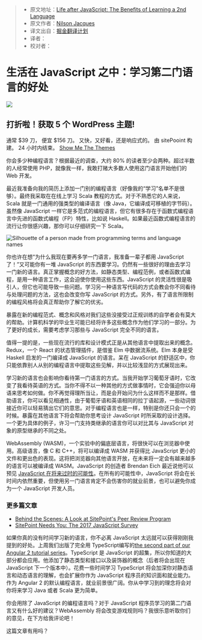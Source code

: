 > * 原文地址：[Life after JavaScript: The Benefits of Learning a 2nd Language](https://www.sitepoint.com/life-after-js-learning-2nd-language/)
> * 原文作者：[Nilson Jacques](https://www.sitepoint.com/author/njacques/)
> * 译文出自：[掘金翻译计划](https://github.com/xitu/gold-miner)
> * 译者：
> * 校对者：


# 生活在 JavaScript 之中：学习第二门语言的好处 #

![](https://dab1nmslvvntp.cloudfront.net/wp-content/uploads/2017/03/1490154323ezgif.com-optimize.gif) 
	
## 打折啦！获取 5 个 WordPress 主题! ##	
	
通常 $39 刀， 便宜 $156 刀。 
又快，又好看，还是响应式的。 
由 sitePooint 构建。 
24 小时内结束。 
[Show Me The Themes](/themes?utm_source=sitepoint&amp;utm_campaign=launchoffer&amp;utm_medium=article-promo)
	
	
你会多少种编程语言？根据最近的调查，大约 80% 的读者至少会两种。超过半数的人经常使用 PHP，就像我一样，我敢打赌大多数人使用这门语言开始他们的 Web 开发。

最近我准备向我的简历上添加一门别的编程语言（好像我的“学习”名单不是很够）。最终我采取在在线上学习 Scala 教程的方式。对于不熟悉它的人来说，Scala 就是一门通用的强类型的编译语言（像 Java，它编译成可移植的字节码）。虽然像 JavaScript 一样它是多范式的编程语言，但它有很多存在于函数式编程语言中先进的函数式编程（FP）特性，比如说 Haskell。如果最近函数式编程语言的流行让你很感兴趣，那你可以仔细研究一下 Scala。

![Silhouette of a person made from programming terms and language names](https://dab1nmslvvntp.cloudfront.net/wp-content/uploads/2017/03/1490029714Fotolia_101549014_Subscription_Monthly_M-300x267.jpg)

你也许在想“为什么我现在要再多学一门语言，我准备一辈子都用 JavaScript 了！”又可能你有一堆 JavaScript 的东西要学习。仍然有一些很好的理由去学习一门新的语言。真正掌握概念的好方法，如静态类型、编程范例，或者函数式编程，是用一种语言工作，这会迫使你使用这些东西。JavaScript 的灵活性很是吸引人，但它也可能导致一些问题。学习另一种语言写代码的方式会教会你不同看待与处理问题的方法，这也会改变你写 JavaScript 的方式。另外，有了语言所限制的编程风格将会真正帮助你了解它的优劣。

暴露在新的编程范式、概念和风格对我们这些没接受过正规训练的自学者会有莫大的帮助。计算机科学的毕业生可能已经将许多这些概念作为他们学习的一部分。为了更好的成长，需要考虑学习那些与 JavaScript 完全不同的语言。

值得一提的是，一些现在流行的库和设计模式正是从其他语言中提取出来的概念。Redux，一个 React 的状态管理插件，是借鉴 Elm 中数据流系统。Elm 本身是受 Haskell 启发的一门编译成 JavaScript 的语言。呆在 JavaScript 的舒适区中，你只能依靠别人从别的编程语言中提取这些见解，并以比较浅显的方式展现出来。

学习新的语言也会影响你看待第一门语言的方式。当我开始学习葡萄牙语时，它改变了我看待英语的方式。当你不得不以一种其他的方式做事情时，它会强迫你以母语来思考如何做。你不再觉得理所当让，而是会开始问为什么这样而不是那样。借助语言，你可以看见相通性，由于葡萄牙语和英语相同的拉丁语起源，一些动词很接近你可以轻易猜出它们的意思。对于编程语言也是一样，特别是你还只会一个的时候。暴露在其他语言下将会帮助你思考设计 JavaScript 时所采取的设计选择。一个更为具体的例子，许习一门支持类继承的语言你可以对比其与 JavaScript 对象的原型继承的不同之处。

WebAssembly (WASM)，一个实验中的偏底层语言，将很快可以在浏览器中使用。高级语言，像 C 和 C++，将可以编译成 WASM 并获得比 JavaScript 更小的文件和更出色的表现。这将把浏览器向其他语言开放，在未来将一定会有越来越多的语言可以被编译成 WASM。JavaScript 的创造者 Brendan Eich 最近说他可以预见 [JavaScript 在将来过时的可能性](http://www.infoworld.com/article/3175024/web-development/brendan-eich-tech-giants-could-botch-webassembly.html)。在所有的可能性中，JavaScript 将会在长时间内依然重要，但使用另一门语言肯定不会伤害你的就业前景，也可以避免你成为一个 JavaScript 开发人员。

### 更多篇文章 ###

* [Behind the Scenes: A Look at SitePoint's Peer Review Program](https://www.sitepoint.com/behind-the-scenes-sitepoints-peer-review-program/?utm_source=sitepoint&amp;utm_medium=relatedinline&amp;utm_term=&amp;utm_campaign=relatedauthor)
* [SitePoint Needs You: The 2017 JavaScript Survey](https://www.sitepoint.com/2017-javascript-survey/?utm_source=sitepoint&amp;utm_medium=relatedinline&amp;utm_term=&amp;utm_campaign=relatedauthor)

如果你真的没有时间学习新的语言，你不必离 JavaScript 太远就可以获得刚刚我提到的好处。上周我们出版了完全用 TypeScript编写的[the second part of our Angular 2 tutorial series](https://www.sitepoint.com/understanding-component-architecture-angular/)。TypeScript 是 JavaScript 的超集，所以你知道的大部分都会应用。他添加了静态类型和接口以及装饰器的概念（后者将会出现在 JavaScript 下一个版本中）。花费一些时间学习 TypeScript 将会加深你对静态语言和动态语言的理解，也会扩展你作为 JavaScript 程序员的知识面和就业能力。作为 Angular 2 的默认编程语言，就业前景很广阔。你从中学习到的理念将会对你将来学习 Java 或者 Scala 更为简单。

你会用除了 JavaScript 的编程语言吗？对于 JavaScript 程序员学习的第二门语言又有什么好的建议？WebAssembly 将会改变游戏规则吗？我很乐意听取你们的意见，在下方给我评论吧！

这篇文章有用吗？
